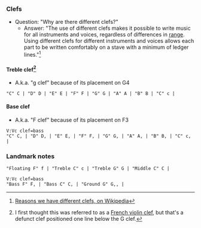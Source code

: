 ---
---

### Clefs
- Question: "Why are there different clefs?"
	- Answer: "The use of different clefs makes it possible to write music for all instruments and voices, regardless of differences in [range](https://en.wikipedia.org/wiki/Tessitura "Tessitura"). Using different clefs for different instruments and voices allows each part to be written comfortably on a stave with a minimum of ledger lines."[^1]

#### Treble clef[^2]
- A.k.a. "g clef" because of its placement on G4
```music-abc
"C" C | "D" D | "E" E | "F" F | "G" G | "A" A | "B" B | "C" c |
```

#### Base clef
- A.k.a. "F clef" because of its placement on F3
```music-abc
V:Vc clef=bass
"C" C, | "D" D, | "E" E, | "F" F, | "G" G, | "A" A, | "B" B, | "C" c, |
```

### Landmark notes
```music-abc
"Floating F" f | "Treble C" c | "Treble G" G | "Middle C" C |
```
```music-abc
V:Vc clef=bass
"Bass F" F, | "Bass C" C, | "Ground G" G,, |
```


[^1]:  [Reasons we have different clefs, on Wikipedia](https://en.wikipedia.org/wiki/Clef#:~:text=The%20use%20of%20different%20clefs,a%20minimum%20of%20ledger%20lines)
[^2]: I first thought this was referred to as a [French violin clef](https://en.wikipedia.org/wiki/Clef#French_violin_clef%E2%80%A0), but that's a defunct clef positioned one line below the G clef.